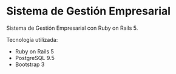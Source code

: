 # Sistema de Gestión Empresarial
Sistema de Gestión Empresarial con Ruby on Rails 5.

Tecnología utilizada:
  - Ruby on Rails 5
  - PostgreSQL 9.5
  - Bootstrap 3

